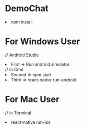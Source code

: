 # DemoChat
<li>npm install</li>

# For Windows User
// Android Studio
<li>First => Run android simulator</li>
// In Cmd
<li>Second => npm start</li>
<li>Third => react-native run-android</li>

# For Mac User
// In Terminal
<li>react-native run-ios</li>
